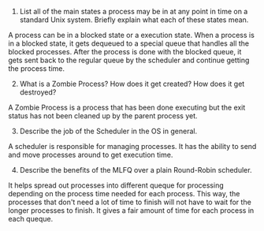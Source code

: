 1. List all of the main states a process may be in at any point in time on a
   standard Unix system. Briefly explain what each of these states mean.

A process can be in a blocked state or a execution state. When a process is in a blocked state, it gets dequeued to a special queue that handles all the blocked processes. After the process is done with the blocked queue, it gets sent back to the regular queue by the scheduler and continue getting the process time.

2. What is a Zombie Process? How does it get created? How does it get destroyed?

A Zombie Process is a process that has been done executing but the exit status has not been cleaned up by the parent process yet.

3. Describe the job of the Scheduler in the OS in general.

A scheduler is responsible for managing processes. It has the ability to send and move processes around to get execution time.

4. Describe the benefits of the MLFQ over a plain Round-Robin scheduler.

It helps spread out processes into different queque for processing depending on the process time needed for each process. This way, the processes that don't need a lot of time to finish will not have to wait for the longer processes to finish. It gives a fair amount of time for each process in each queque.

